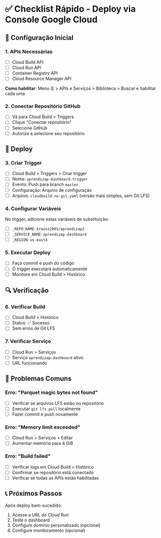 # ✅ Checklist Rápido - Deploy via Console Google Cloud

## 🔧 Configuração Inicial

### 1. APIs Necessárias
- [ ] Cloud Build API
- [ ] Cloud Run API  
- [ ] Container Registry API
- [ ] Cloud Resource Manager API

**Como habilitar**: Menu ☰ > APIs e Serviços > Biblioteca > Buscar e habilitar cada uma

### 2. Conectar Repositório GitHub
- [ ] Vá para Cloud Build > Triggers
- [ ] Clique "Conectar repositório"
- [ ] Selecione GitHub
- [ ] Autorize e selecione seu repositório

## 🚀 Deploy

### 3. Criar Trigger
- [ ] Cloud Build > Triggers > Criar trigger
- [ ] Nome: `aprendizap-dashboard-trigger`
- [ ] Evento: Push para branch `master`
- [ ] Configuração: Arquivo de configuração
- [ ] Arquivo: `cloudbuild-no-git.yaml` (versão mais simples, sem Git LFS)

### 4. Configurar Variáveis
No trigger, adicione estas variáveis de substituição:
- [ ] `_REPO_NAME`: `krausz2001/aprendizap2`
- [ ] `_SERVICE_NAME`: `aprendizap-dashboard`
- [ ] `_REGION`: `us-east4`

### 5. Executar Deploy
- [ ] Faça commit e push do código
- [ ] O trigger executará automaticamente
- [ ] Monitore em Cloud Build > Histórico

## 🔍 Verificação

### 6. Verificar Build
- [ ] Cloud Build > Histórico
- [ ] Status: ✅ Sucesso
- [ ] Sem erros de Git LFS

### 7. Verificar Serviço
- [ ] Cloud Run > Serviços
- [ ] Serviço `aprendizap-dashboard` ativo
- [ ] URL funcionando

## 🐛 Problemas Comuns

### Erro: "Parquet magic bytes not found"
- [ ] Verificar se arquivos LFS estão no repositório
- [ ] Executar `git lfs pull` localmente
- [ ] Fazer commit e push novamente

### Erro: "Memory limit exceeded"
- [ ] Cloud Run > Serviços > Editar
- [ ] Aumentar memória para 4 GiB

### Erro: "Build failed"
- [ ] Verificar logs em Cloud Build > Histórico
- [ ] Confirmar se repositório está conectado
- [ ] Verificar se todas as APIs estão habilitadas

## 📞 Próximos Passos

Após deploy bem-sucedido:
1. Acesse a URL do Cloud Run
2. Teste o dashboard
3. Configure domínio personalizado (opcional)
4. Configure monitoramento (opcional)
